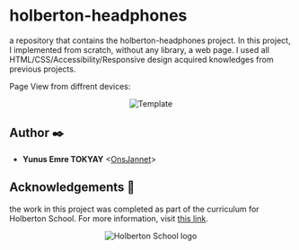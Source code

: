 # holberton-headphones

a repository that contains the holberton-headphones project.  In this project, I implemented from scratch, without any library, a web page. I used all HTML/CSS/Accessibility/Responsive design acquired knowledges from previous projects.

Page View from diffrent devices:

<p align="center">
  <img src="alldevices.jpg"
       alt="Template">
</p>


## Author :black_nib:

* **Yunus Emre TOKYAY** <[OnsJannet](https://github.com/yunusemretokyay1)>

## Acknowledgements :pray:

the work in this project was completed as part of the curriculum for
Holberton School. For more information, visit
[this link](https://www.holbertonschool.com/).

<p align="center">
  <img src="http://www.holbertonschool.com/holberton-logo.png"
       alt="Holberton School logo">
</p>
